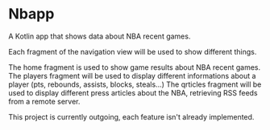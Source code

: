 # Nbapp
A Kotlin app that shows data about NBA recent games.

Each fragment of the navigation view will be used to show different things.

The home fragment is used to show game results about NBA recent games.
The players fragment will be used to display different informations about a player (pts, rebounds, assists, blocks, steals...)
The qrticles fragment will be used to display different press articles about the NBA, retrieving RSS feeds from a remote server.

This project is currently outgoing, each feature isn't already implemented.
